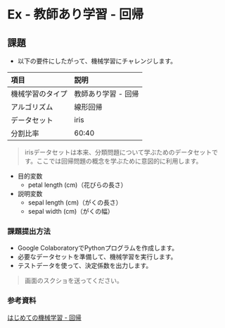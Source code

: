 # Ex - 教師あり学習 - 回帰

## 課題

* 以下の要件にしたがって、機械学習にチャレンジします。

|項目|説明|
|:--|:--|
|機械学習のタイプ|教師あり学習 - 回帰|
|アルゴリズム|線形回帰|
|データセット|iris |
|分割比率|60:40|

> irisデータセットは本来、分類問題について学ぶためのデータセットです。ここでは回帰問題の概念を学ぶために意図的に利用します。

* 目的変数
  + petal length (cm)（花びらの長さ）
* 説明変数
  + sepal length (cm)（がくの長さ）
  + sepal width (cm)（がくの幅）

### 課題提出方法

* Google ColaboratoryでPythonプログラムを作成します。
* 必要なデータセットを準備して、機械学習を実行します。
* テストデータを使って、決定係数を出力します。

> 画面のスクショを送ってください。

### 参考資料

[はじめての機械学習 - 回帰](../003.md)

<!-- 
from sklearn.datasets import load_iris
from sklearn.model_selection import train_test_split
from sklearn.linear_model import LinearRegression

iris = load_iris()
print(iris.feature_names)

data = iris.data[:, 0:2]
target = iris.data[:, 2]

x_train, x_test, y_train, y_test = train_test_split(data, target, train_size=0.6)
model = LinearRegression()
model.fit(x_train, y_train)

model.score(x_test, y_test)

-->
